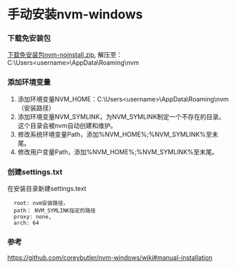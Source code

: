 # 手动安装nvm-windows

### 下载免安装包  
[下载免安装包nvm-noinstall.zip](nvm-noinstall.zip), 解压至：C:\Users\<username>\AppData\Roaming\nvm  

### 添加环境变量
1. 添加环境变量NVM_HOME：C:\Users\<username>\AppData\Roaming\nvm （安装路径） 
2. 添加环境变量NVM_SYMLINK，为NVM_SYMLINK制定一个不存在的目录。这个目录会被nvm自动创建和维护。
3. 修改系统环境变量Path，添加%NVM_HOME%;%NVM_SYMLINK%至末尾。
4. 修改用户变量Path，添加%NVM_HOME%;%NVM_SYMLINK%至末尾。

### 创建settings.txt
在安装目录新建settings.text
``` 
  root: nvm安装路径，
  path： NVM_SYMLINK指定的路径
  proxy: none,
  arch: 64
```

### 参考
https://github.com/coreybutler/nvm-windows/wiki#manual-installation